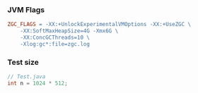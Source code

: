 ### JVM Flags

```Makefile
ZGC_FLAGS = -XX:+UnlockExperimentalVMOptions -XX:+UseZGC \
	-XX:SoftMaxHeapSize=4G -Xmx6G \
	-XX:ConcGCThreads=10 \
	-Xlog:gc*:file=zgc.log
```

### Test size
```java
// Test.java
int n = 1024 * 512;
```